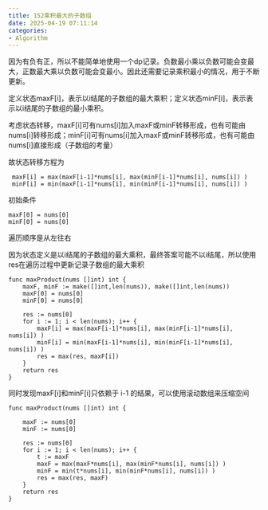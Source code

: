 ```yaml
---
title: 152乘积最大的子数组
date: 2025-04-19 07:11:14
categories:
- Algorithm
---
```


因为有负有正，所以不能简单地使用一个dp记录。负数最小乘以负数可能会变最大，正数最大乘以负数可能会变最小。因此还需要记录乘积最小的情况，用于不断更新。

定义状态maxF[i]，表示以i结尾的子数组的最大乘积；定义状态minF[i]，表示表示以i结尾的子数组的最小乘积。

考虑状态转移，maxF[i]可有nums[i]加入maxF或minF转移形成，也有可能由nums[i]转移形成；minF[i]可有nums[i]加入maxF或minF转移形成，也有可能由nums[i]直接形成（子数组的考量）

故状态转移方程为

```
 maxF[i] = max(maxF[i-1]*nums[i], max(minF[i-1]*nums[i], nums[i]) )
 minF[i] = min(maxF[i-1]*nums[i], min(minF[i-1]*nums[i], nums[i]) )
```

初始条件

```
maxF[0] = nums[0]
minF[0] = nums[0]
```

遍历顺序是从左往右

因为状态定义是以i结尾的子数组的最大乘积，最终答案可能不以i结尾，所以使用res在遍历过程中更新记录子数组的最大乘积

```
func maxProduct(nums []int) int {
    maxF, minF := make([]int,len(nums)), make([]int,len(nums))
    maxF[0] = nums[0]
    minF[0] = nums[0]

    res := nums[0]
    for i := 1; i < len(nums); i++ {
        maxF[i] = max(maxF[i-1]*nums[i], max(minF[i-1]*nums[i], nums[i]) )
        minF[i] = min(maxF[i-1]*nums[i], min(minF[i-1]*nums[i], nums[i]) )
        res = max(res, maxF[i])
    }
    return res
}
```

同时发现maxF[i]和minF[i]只依赖于 i-1 的结果，可以使用滚动数组来压缩空间

```
func maxProduct(nums []int) int {

    maxF := nums[0]
    minF := nums[0]

    res := nums[0]
    for i := 1; i < len(nums); i++ {
        t := maxF
        maxF = max(maxF*nums[i], max(minF*nums[i], nums[i]) )
        minF = min(t*nums[i], min(minF*nums[i], nums[i]) )
        res = max(res, maxF)
    }
    return res
}
```


